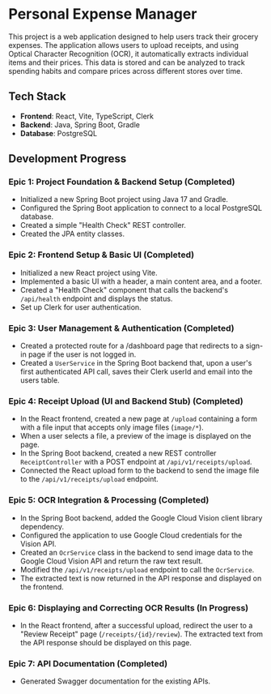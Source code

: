 # Personal Expense Manager

This project is a web application designed to help users track their grocery expenses. The application allows users to upload receipts, and using Optical Character Recognition (OCR), it automatically extracts individual items and their prices. This data is stored and can be analyzed to track spending habits and compare prices across different stores over time.

## Tech Stack

*   **Frontend**: React, Vite, TypeScript, Clerk
*   **Backend**: Java, Spring Boot, Gradle
*   **Database**: PostgreSQL

## Development Progress

### Epic 1: Project Foundation & Backend Setup (Completed)

*   Initialized a new Spring Boot project using Java 17 and Gradle.
*   Configured the Spring Boot application to connect to a local PostgreSQL database.
*   Created a simple "Health Check" REST controller.
*   Created the JPA entity classes.

### Epic 2: Frontend Setup & Basic UI (Completed)

*   Initialized a new React project using Vite.
*   Implemented a basic UI with a header, a main content area, and a footer.
*   Created a "Health Check" component that calls the backend's `/api/health` endpoint and displays the status.
*   Set up Clerk for user authentication.

### Epic 3: User Management & Authentication (Completed)

*   Created a protected route for a /dashboard page that redirects to a sign-in page if the user is not logged in.
*   Created a `UserService` in the Spring Boot backend that, upon a user's first authenticated API call, saves their Clerk userId and email into the users table.

### Epic 4: Receipt Upload (UI and Backend Stub) (Completed)

*   In the React frontend, created a new page at `/upload` containing a form with a file input that accepts only image files (`image/*`).
*   When a user selects a file, a preview of the image is displayed on the page.
*   In the Spring Boot backend, created a new REST controller `ReceiptController` with a POST endpoint at `/api/v1/receipts/upload`.
*   Connected the React upload form to the backend to send the image file to the `/api/v1/receipts/upload` endpoint.

### Epic 5: OCR Integration & Processing (Completed)

*   In the Spring Boot backend, added the Google Cloud Vision client library dependency.
*   Configured the application to use Google Cloud credentials for the Vision API.
*   Created an `OcrService` class in the backend to send image data to the Google Cloud Vision API and return the raw text result.
*   Modified the `/api/v1/receipts/upload` endpoint to call the `OcrService`.
*   The extracted text is now returned in the API response and displayed on the frontend.

### Epic 6: Displaying and Correcting OCR Results (In Progress)

*   In the React frontend, after a successful upload, redirect the user to a "Review Receipt" page (`/receipts/{id}/review`). The extracted text from the API response should be displayed on this page.

### Epic 7: API Documentation (Completed)

*   Generated Swagger documentation for the existing APIs.
